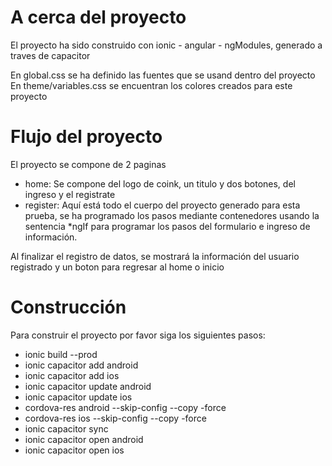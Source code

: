 # A cerca del proyecto
El proyecto ha sido construido con ionic - angular - ngModules, generado a traves de capacitor

En global.css se ha definido las fuentes que se usand dentro del proyecto
En theme/variables.css se encuentran los colores creados para este proyecto

# Flujo del proyecto
El proyecto se compone de 2 paginas

- home: Se compone del logo de coink, un titulo y dos botones, del ingreso y el registrate
- register: Aquí está todo el cuerpo del proyecto generado para esta prueba, se ha programado los pasos mediante contenedores usando la sentencia *ngIf para programar los
pasos del formulario e ingreso de información.

Al finalizar el registro de datos, se mostrará la información del usuario registrado y un boton para regresar al home o inicio

# Construcción
Para construir el proyecto por favor siga los siguientes pasos:

- ionic build --prod
- ionic capacitor add android
- ionic capacitor add ios
- ionic capacitor update android
- ionic capacitor update ios
- cordova-res android --skip-config --copy -force
- cordova-res ios --skip-config --copy -force
- ionic capacitor sync
- ionic capacitor open android
- ionic capacitor open ios